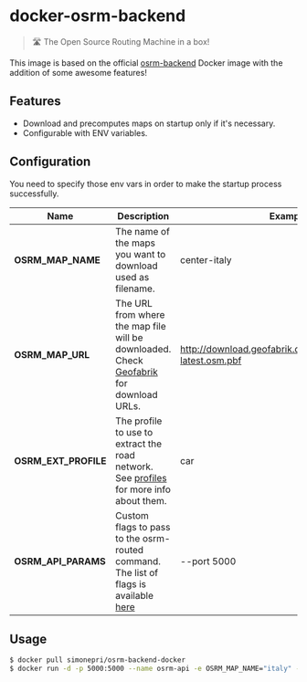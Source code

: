 # docker-osrm-backend
> 🛣 The Open Source Routing Machine in a box!

This image is based on the official [osrm-backend](https://hub.docker.com/r/osrm/osrm-backend/) Docker image with the addition of some awesome features!

## Features
* Download and precomputes maps on startup only if it's necessary.
* Configurable with ENV variables.

## Configuration
You need to specify those env vars in order to make the startup process successfully.

 Name | Description | Example
------|-------------|--------
**OSRM_MAP_NAME** | The name of the maps you want to download used as filename. | center-italy
**OSRM_MAP_URL** | The URL from where the map file will be downloaded. Check [Geofabrik](http://download.geofabrik.de/) for download URLs. | http://download.geofabrik.de/europe/italy/centro-latest.osm.pbf
**OSRM_EXT_PROFILE** | The profile to use to extract the road network. See [profiles](https://github.com/Project-OSRM/osrm-backend/wiki/Profiles) for more info about them. | car
**OSRM_API_PARAMS** | Custom flags to pass to the osrm-routed command. The list of flags is available [here](https://github.com/Project-OSRM/osrm-backend/blob/8aa93f32ccd02ed3cdde2429715cdc9366be87f3/features/options/routed/help.feature#L10) | --port 5000

## Usage
```bash
$ docker pull simonepri/osrm-backend-docker
$ docker run -d -p 5000:5000 --name osrm-api -e OSRM_MAP_NAME="italy" -e OSRM_MAP_URL="http://download.geofabrik.de/europe/italy/centro-latest.osm.pbf" -e OSRM_EXT_PROFILE="car" simonepri/osrm-backend-docker:latest
```
